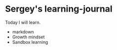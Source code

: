 # Sergey's learning-journal

Today I will learn.
 - markdown
 - Growth mindset
 - Sandbox learning

